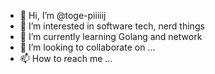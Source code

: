 - 👋 Hi, I’m @toge-piiiiij
- 👀 I’m interested in software tech, nerd things
- 🌱 I’m currently learning Golang and network
- 💞️ I’m looking to collaborate on ...
- 📫 How to reach me ...

<!---
toge-piiiiij/toge-piiiiij is a ✨ special ✨ repository because its `README.md` (this file) appears on your GitHub profile.
You can click the Preview link to take a look at your changes.
--->
